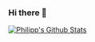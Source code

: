 ### Hi there 👋

[![Philipp's Github Stats](https://github-readme-stats.vercel.app/api?username=tyrann0us&count_private=true&show_icons=true&theme=dark)](https://github.com/tyrann0us)
